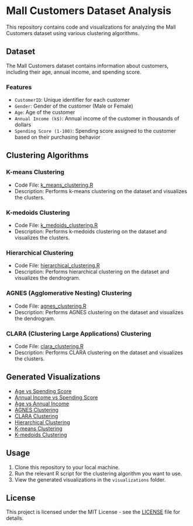 # Mall Customers Dataset Analysis

This repository contains code and visualizations for analyzing the Mall Customers dataset using various clustering algorithms.

## Dataset

The Mall Customers dataset contains information about customers, including their age, annual income, and spending score.

### Features

- `CustomerID`: Unique identifier for each customer
- `Gender`: Gender of the customer (Male or Female)
- `Age`: Age of the customer
- `Annual Income (k$)`: Annual income of the customer in thousands of dollars
- `Spending Score (1-100)`: Spending score assigned to the customer based on their purchasing behavior

## Clustering Algorithms

### K-means Clustering

- Code File: [k_means_clustering.R](k_means_clustering.R)
- Description: Performs k-means clustering on the dataset and visualizes the clusters.

### K-medoids Clustering

- Code File: [k_medoids_clustering.R](k_medoids_clustering.R)
- Description: Performs k-medoids clustering on the dataset and visualizes the clusters.

### Hierarchical Clustering

- Code File: [hierarchical_clustering.R](hierarchical_clustering.R)
- Description: Performs hierarchical clustering on the dataset and visualizes the dendrogram.

### AGNES (Agglomerative Nesting) Clustering

- Code File: [agnes_clustering.R](agnes_clustering.R)
- Description: Performs AGNES clustering on the dataset and visualizes the dendrogram.

### CLARA (Clustering Large Applications) Clustering

- Code File: [clara_clustering.R](clara_clustering.R)
- Description: Performs CLARA clustering on the dataset and visualizes the clusters.

## Generated Visualizations

- [Age vs Spending Score](visualizations/age_vs_spending_score.png)
- [Annual Income vs Spending Score](visualizations/annual_income_vs_spending_score.png)
- [Age vs Annual Income](visualizations/age_vs_annual_income.png)
- [AGNES Clustering](visualizations/agnes.png)
- [CLARA Clustering](visualizations/clara.png)
- [Hierarchical Clustering](visualizations/hierarchical.png)
- [K-means Clustering](visualizations/k_means.png)
- [K-medoids Clustering](visualizations/k_medoid.png)

## Usage

1. Clone this repository to your local machine.
2. Run the relevant R script for the clustering algorithm you want to use.
3. View the generated visualizations in the `visualizations` folder.

## License

This project is licensed under the MIT License - see the [LICENSE](LICENSE) file for details.
